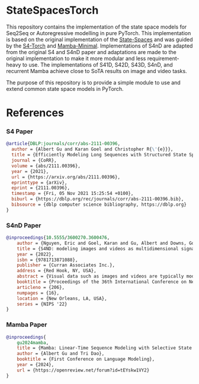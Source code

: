 # StateSpacesTorch

This repository contains the implementation of the state space models for Seq2Seq or Autoregressive modelling in pure
PyTorch.
This implementation is based on the original implementation of the [State-Spaces](https://github.com/state-spaces) and
was
guided by the [S4-Torch](https://github.com/TariqAHassan/S4Torch/tree/main)
and [Mamba-Minimal](https://github.com/johnma2006/mamba-minimal).
Implementations of S4nD are adapted from the original S4 and S4nD paper and adaptations are made to the original
implementation to make it more modular and less requirement-heavy to use. The implementations of S41D, S42D, S43D, S4nD,
and recurrent Mamba achieve
close to SoTA results on image and video tasks.

The purpose of this repository is to provide a simple module to use and extend common state space models in PyTorch.

# References

### S4 Paper

```bibtex
@article{DBLP:journals/corr/abs-2111-00396,
  author = {Albert Gu and Karan Goel and Christopher R{\'{e}}},
  title = {Efficiently Modeling Long Sequences with Structured State Spaces},
  journal = {CoRR},
  volume = {abs/2111.00396},
  year = {2021},
  url = {https://arxiv.org/abs/2111.00396},
  eprinttype = {arXiv},
  eprint = {2111.00396},
  timestamp = {Fri, 05 Nov 2021 15:25:54 +0100},
  biburl = {https://dblp.org/rec/journals/corr/abs-2111-00396.bib},
  bibsource = {dblp computer science bibliography, https://dblp.org}
}
```

### S4nD Paper

```bibtex
@inproceedings{10.5555/3600270.3600476,
    author = {Nguyen, Eric and Goel, Karan and Gu, Albert and Downs, Gordon W. and Shah, Preey and Dao, Tri and Baccus, Stephen A. and R\'{e}, Christopher},
    title = {S4ND: modeling images and videos as multidimensional signals using state spaces},
    year = {2022},
    isbn = {9781713871088},
    publisher = {Curran Associates Inc.},
    address = {Red Hook, NY, USA},
    abstract = {Visual data such as images and videos are typically modeled as discretizations of inherently continuous, multidimensional signals. Existing continuous-signal models attempt to exploit this fact by modeling the underlying signals of visual (e.g., image) data directly. However, these models have not yet been able to achieve competitive performance on practical vision tasks such as large-scale image and video classification. Building on a recent line of work on deep state space models (SSMs), we propose S4ND, a new multidimensional SSM layer that extends the continuous-signal modeling ability of SSMs to multidimensional data including images and videos. We show that S4ND can model large-scale visual data in 1D, 2D, and 3D as continuous multidimensional signals and demonstrates strong performance by simply swapping Conv2D and self-attention layers with S4ND layers in existing state-of-the-art models. On ImageNet-1k, S4ND exceeds the performance of a Vision Transformer baseline by 1.5\% when training with a 1D sequence of patches, and matches ConvNeXt when modeling images in 2D. For videos, S4ND improves on an inflated 3D ConvNeXt in activity classification on HMDB-51 by 4\%. S4ND implicitly learns global, continuous convolutional kernels that are resolution invariant by construction, providing an inductive bias that enables generalization across multiple resolutions. By developing a simple bandlimiting modification to S4 to overcome aliasing, S4ND achieves strong zero- shot (unseen at training time) resolution performance, outperforming a baseline Conv2D by 40\% on CIFAR-10 when trained on 8 \texttimes{} 8 and tested on 32 \texttimes{} 32 images. When trained with progressive resizing, S4ND comes within ~ 1\% of a high-resolution model while training 22\% faster.},
    booktitle = {Proceedings of the 36th International Conference on Neural Information Processing Systems},
    articleno = {206},
    numpages = {16},
    location = {New Orleans, LA, USA},
    series = {NIPS '22}
}
```

### Mamba Paper

```bibtex
@inproceedings{
    gu2024mamba,
    title = {Mamba: Linear-Time Sequence Modeling with Selective State Spaces},
    author = {Albert Gu and Tri Dao},
    booktitle = {First Conference on Language Modeling},
    year = {2024},
    url = {https://openreview.net/forum?id=tEYskw1VY2}
}
```
